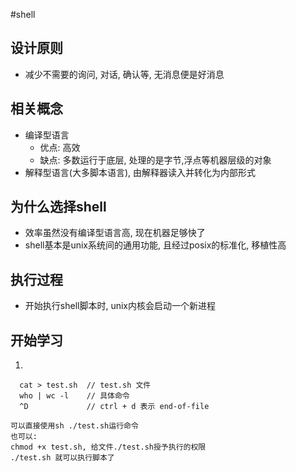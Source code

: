 #shell

## 设计原则
  - 减少不需要的询问, 对话, 确认等, 无消息便是好消息

## 相关概念
  - 编译型语言
    - 优点: 高效
    - 缺点: 多数运行于底层, 处理的是字节,浮点等机器层级的对象
  - 解释型语言(大多脚本语言), 由解释器读入并转化为内部形式

## 为什么选择shell
  - 效率虽然没有编译型语言高, 现在机器足够快了
  - shell基本是unix系统间的通用功能, 且经过posix的标准化, 移植性高

## 执行过程

  - 开始执行shell脚本时, unix内核会启动一个新进程

## 开始学习

  1. 
  ```
    cat > test.sh  // test.sh 文件
    who | wc -l    // 具体命令
    ^D             // ctrl + d 表示 end-of-file
  ```
    可以直接使用sh ./test.sh运行命令
    也可以:
    chmod +x test.sh, 给文件./test.sh授予执行的权限
    ./test.sh 就可以执行脚本了
  